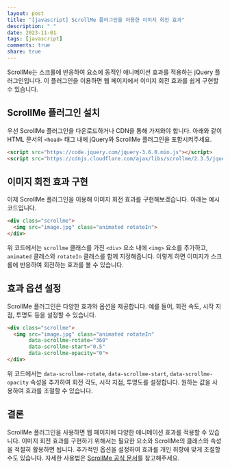 ```yaml
---
layout: post
title: "[javascript] ScrollMe 플러그인을 이용한 이미지 회전 효과"
description: " "
date: 2023-11-01
tags: [javascript]
comments: true
share: true
---
```


ScrollMe는 스크롤에 반응하여 요소에 동적인 애니메이션 효과를 적용하는 jQuery 플러그인입니다. 이 플러그인을 이용하면 웹 페이지에서 이미지 회전 효과를 쉽게 구현할 수 있습니다.

## ScrollMe 플러그인 설치

우선 ScrollMe 플러그인을 다운로드하거나 CDN을 통해 가져와야 합니다. 아래와 같이 HTML 문서의 `<head>` 태그 내에 jQuery와 ScrollMe 플러그인을 포함시켜주세요.

```html
<script src="https://code.jquery.com/jquery-3.6.0.min.js"></script>
<script src="https://cdnjs.cloudflare.com/ajax/libs/scrollme/2.3.5/jquery.scrollme.min.js"></script>
```

## 이미지 회전 효과 구현

이제 ScrollMe 플러그인을 이용해 이미지 회전 효과를 구현해보겠습니다. 아래는 예시 코드입니다.

```html
<div class="scrollme">
  <img src="image.jpg" class="animated rotateIn">
</div>
```

위 코드에서는 `scrollme` 클래스를 가진 `<div>` 요소 내에 `<img>` 요소를 추가하고, `animated` 클래스와 `rotateIn` 클래스를 함께 지정해줍니다. 이렇게 하면 이미지가 스크롤에 반응하여 회전하는 효과를 볼 수 있습니다.

## 효과 옵션 설정

ScrollMe 플러그인은 다양한 효과와 옵션을 제공합니다. 예를 들어, 회전 속도, 시작 지점, 투명도 등을 설정할 수 있습니다.

```html
<div class="scrollme">
  <img src="image.jpg" class="animated rotateIn" 
       data-scrollme-rotate="360"
       data-scrollme-start="0.5"
       data-scrollme-opacity="0">
</div>
```

위 코드에서는 `data-scrollme-rotate`, `data-scrollme-start`, `data-scrollme-opacity` 속성을 추가하여 회전 각도, 시작 지점, 투명도를 설정합니다. 원하는 값을 사용하여 효과를 조절할 수 있습니다.

## 결론

ScrollMe 플러그인을 사용하면 웹 페이지에 다양한 애니메이션 효과를 적용할 수 있습니다. 이미지 회전 효과를 구현하기 위해서는 필요한 요소와 ScrollMe의 클래스와 속성을 적절히 활용하면 됩니다. 추가적인 옵션을 설정하여 효과를 개인 취향에 맞게 조절할 수도 있습니다. 자세한 사용법은 [ScrollMe 공식 문서](https://scrollme.nckprsn.com/)를 참고해주세요.